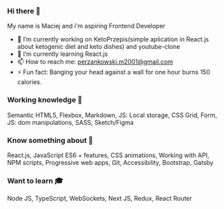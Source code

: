 ### Hi there 👋 
My name is Maciej and i'm aspiring Frontend Developer



- 🔭 I’m currently working on KetoPrzepis(simple aplication in React.js about ketogenic diet and keto dishes) and youtube-clone
- 🌱 I’m currently learning React.js 
- 📫 How to reach me: perzankowski.m2001@gmail.com
- ⚡ Fun fact: Banging your head against a wall for one hour burns 150 calories.



### Working knowledge 💪

Semantic HTML5, Flexbox, Markdown, JS: Local storage, CSS Grid, Form, JS: dom manipulations, SASS, Sketch/Figma

### Know something about 🤔

React.js, JavaScript ES6 + features, CSS animations, Working with API, NPM scripts, Progressive web apps, Git, Accessibility, Bootstrap, Gatsby

### Want to learn 🎓

Node JS, TypeScript, WebSockets, Next JS, Redux, React Router












